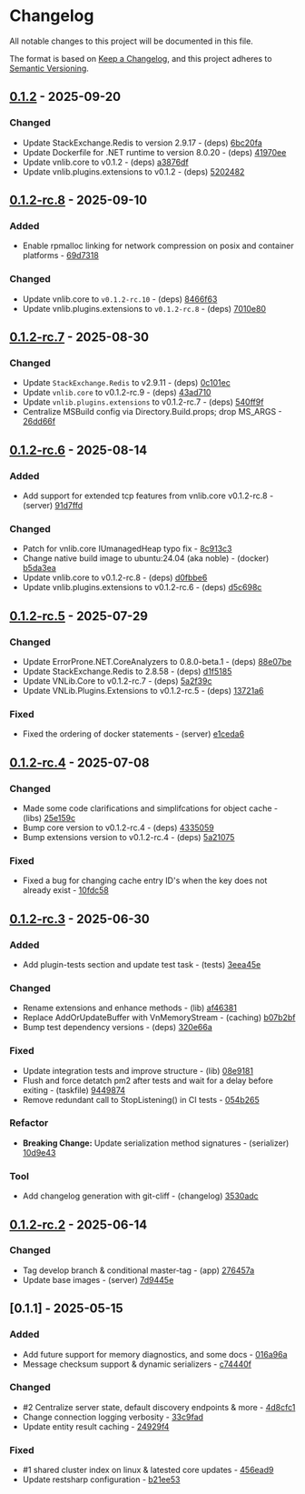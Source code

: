 # Changelog

All notable changes to this project will be documented in this file.

The format is based on [Keep a Changelog](https://keepachangelog.com/en/1.0.0/),
and this project adheres to [Semantic Versioning](https://semver.org/spec/v2.0.0.html).

## [0.1.2] - 2025-09-20

### Changed

- Update StackExchange.Redis to version 2.9.17 - (deps) [6bc20fa](https://git.vaughnnugent.com/cgit/vnuge/vnlib-data-caching.git/commit/?id=6bc20fa1b9c5184152a854d9885f0dc9935e59f2)
- Update Dockerfile for .NET runtime to version 8.0.20 - (deps) [41970ee](https://git.vaughnnugent.com/cgit/vnuge/vnlib-data-caching.git/commit/?id=41970ee769bf1f149b96119d92d1b76c087bc239)
- Update vnlib.core to v0.1.2 - (deps) [a3876df](https://git.vaughnnugent.com/cgit/vnuge/vnlib-data-caching.git/commit/?id=a3876df65d9e75741c25d219463893ff522c54cf)
- Update vnlib.plugins.extensions to v0.1.2 - (deps) [5202482](https://git.vaughnnugent.com/cgit/vnuge/vnlib-data-caching.git/commit/?id=520248262d7ee5374bfddc20e2d60b2b400b49af)

## [0.1.2-rc.8] - 2025-09-10

### Added

- Enable rpmalloc linking for network compression on posix and container platforms - [69d7318](https://git.vaughnnugent.com/cgit/vnuge/vnlib-data-caching.git/commit/?id=69d731868311c24cc98c05efbcf18eb9dec1d7e5)

### Changed

- Update vnlib.core to `v0.1.2-rc.10` - (deps) [8466f63](https://git.vaughnnugent.com/cgit/vnuge/vnlib-data-caching.git/commit/?id=8466f63f9ebd08d3afb483918f095b455d42117a)
- Update vnlib.plugins.extensions to `v0.1.2-rc.8` - (deps) [7010e80](https://git.vaughnnugent.com/cgit/vnuge/vnlib-data-caching.git/commit/?id=7010e80500f71a46e0d602eab78770dfac2faa8d)

## [0.1.2-rc.7] - 2025-08-30

### Changed

- Update `StackExchange.Redis` to v2.9.11 - (deps) [0c101ec](https://git.vaughnnugent.com/cgit/vnuge/vnlib-data-caching.git/commit/?id=0c101ec2bbfa2e919e65402bfb5f9bb1c441c962)
- Update `vnlib.core` to v0.1.2-rc.9 - (deps) [43ad710](https://git.vaughnnugent.com/cgit/vnuge/vnlib-data-caching.git/commit/?id=43ad710441127fe4156093bea714a5a11937564f)
- Update `vnlib.plugins.extensions` to v0.1.2-rc.7 - (deps) [540ff9f](https://git.vaughnnugent.com/cgit/vnuge/vnlib-data-caching.git/commit/?id=540ff9f08d6d67a2d94330fec4e09bd4ee2a2758)
- Centralize MSBuild config via Directory.Build.props; drop MS_ARGS - [26dd66f](https://git.vaughnnugent.com/cgit/vnuge/vnlib-data-caching.git/commit/?id=26dd66f7edaf10734dea7840849d9e2d584fc1ed)

## [0.1.2-rc.6] - 2025-08-14

### Added

- Add support for extended tcp features from vnlib.core v0.1.2-rc.8 - (server) [91d7ffd](https://git.vaughnnugent.com/cgit/vnuge/vnlib-data-caching.git/commit/?id=91d7ffd37d10a858c3ac654181b849e983fb5a20)

### Changed

- Patch for vnlib.core IUmanagedHeap typo fix - [8c913c3](https://git.vaughnnugent.com/cgit/vnuge/vnlib-data-caching.git/commit/?id=8c913c33bc423303aead1d3abbcc47816ca3a936)
- Change native build image to ubuntu:24.04 (aka noble) - (docker) [b5da3ea](https://git.vaughnnugent.com/cgit/vnuge/vnlib-data-caching.git/commit/?id=b5da3eaf2047b9810aaa18a569403565c89d375e)
- Update vnlib.core to v0.1.2-rc.8 - (deps) [d0fbbe6](https://git.vaughnnugent.com/cgit/vnuge/vnlib-data-caching.git/commit/?id=d0fbbe6da55571422ee479ea80a38ce782f047a7)
- Update vnlib.plugins.extensions to v0.1.2-rc.6 - (deps) [d5c698c](https://git.vaughnnugent.com/cgit/vnuge/vnlib-data-caching.git/commit/?id=d5c698ce77d7f64936e0b4fef258209dc14a90e1)

## [0.1.2-rc.5] - 2025-07-29

### Changed

- Update ErrorProne.NET.CoreAnalyzers to 0.8.0-beta.1 - (deps) [88e07be](https://git.vaughnnugent.com/cgit/vnuge/vnlib-data-caching.git/commit/?id=88e07be50a16250278337d59d69443e6d756f1df)
- Update StackExchange.Redis to 2.8.58 - (deps) [d1f5185](https://git.vaughnnugent.com/cgit/vnuge/vnlib-data-caching.git/commit/?id=d1f5185ba3dc8674e24e1eaf2c796e4c8e177f0c)
- Update VNLib.Core to v0.1.2-rc.7 - (deps) [5a2f39c](https://git.vaughnnugent.com/cgit/vnuge/vnlib-data-caching.git/commit/?id=5a2f39cf3c240974beb7ea3f7b456fd5092aa6fb)
- Update VNLib.Plugins.Extensions to v0.1.2-rc.5 - (deps) [13721a6](https://git.vaughnnugent.com/cgit/vnuge/vnlib-data-caching.git/commit/?id=13721a60cba89fdae9db7f55f1821783f1f31c26)

### Fixed

- Fixed the ordering of docker statements - (server) [e1ceda6](https://git.vaughnnugent.com/cgit/vnuge/vnlib-data-caching.git/commit/?id=e1ceda6f1f5c89f259adc251534c0631b44fb490)

## [0.1.2-rc.4] - 2025-07-08

### Changed

- Made some code clarifications and simplifcations for object cache - (libs) [25e159c](https://git.vaughnnugent.com/cgit/vnuge/vnlib-data-caching.git/commit/?id=25e159c81e92c4c106e68f0d50acd26fda6528ba)
- Bump core version to v0.1.2-rc.4 - (deps) [4335059](https://git.vaughnnugent.com/cgit/vnuge/vnlib-data-caching.git/commit/?id=43350590187ed4473cbc08f0c3532d6b15476aaf)
- Bump extensions version to v0.1.2-rc.4 - (deps) [5a21075](https://git.vaughnnugent.com/cgit/vnuge/vnlib-data-caching.git/commit/?id=5a2107534ed981ffdb6c46b334c4eefe6656b2c8)

### Fixed

- Fixed a bug for changing cache entry ID's when the key does not already exist - [10fdc58](https://git.vaughnnugent.com/cgit/vnuge/vnlib-data-caching.git/commit/?id=10fdc581e64e7ab445e29df7b18fa00a1d7176c0)

## [0.1.2-rc.3] - 2025-06-30

### Added

- Add plugin-tests section and update test task - (tests) [3eea45e](https://git.vaughnnugent.com/cgit/vnuge/vnlib-data-caching.git/commit/?id=3eea45e69c11f64b0b11673cb117840246179b1e)

### Changed

- Rename extensions and enhance methods - (lib) [af46381](https://git.vaughnnugent.com/cgit/vnuge/vnlib-data-caching.git/commit/?id=af46381720fcb7cdf0d7405dfe574f01de9a7b5d)
- Replace AddOrUpdateBuffer with VnMemoryStream - (caching) [b07b2bf](https://git.vaughnnugent.com/cgit/vnuge/vnlib-data-caching.git/commit/?id=b07b2bf8bf6ac56027f64c094c4ec1873c24aed4)
- Bump test dependency versions - (deps) [320e66a](https://git.vaughnnugent.com/cgit/vnuge/vnlib-data-caching.git/commit/?id=320e66a678ef4234286449b8a160ab1a897bd30d)

### Fixed

- Update integration tests and improve structure - (lib) [08e9181](https://git.vaughnnugent.com/cgit/vnuge/vnlib-data-caching.git/commit/?id=08e918183a31b24f7ded0bd9cf41551822ccd2c5)
- Flush and force detatch pm2 after tests and wait for a delay before exiting - (taskfile) [9449874](https://git.vaughnnugent.com/cgit/vnuge/vnlib-data-caching.git/commit/?id=9449874f6680410c774b0d48b91c3cc7cbde9347)
- Remove redundant call to StopListening() in CI tests - [054b265](https://git.vaughnnugent.com/cgit/vnuge/vnlib-data-caching.git/commit/?id=054b265eec6790c06c7e2c940998ecbc7632709f)

### Refactor

- **Breaking Change:** Update serialization method signatures - (serializer) [10d9e43](https://git.vaughnnugent.com/cgit/vnuge/vnlib-data-caching.git/commit/?id=10d9e4326d41ae2ade49f196337a757f435160ae)

### Tool

- Add changelog generation with git-cliff - (changelog) [3530adc](https://git.vaughnnugent.com/cgit/vnuge/vnlib-data-caching.git/commit/?id=3530adc7acbde41d3f2574b9e6868ea0fa4f7846)

## [0.1.2-rc.2] - 2025-06-14

### Changed

- Tag develop branch & conditional master-tag - (app) [276457a](https://git.vaughnnugent.com/cgit/vnuge/vnlib-data-caching.git/commit/?id=276457a55d322abc1d4652c1ce868136baf40a2f)
- Update base images - (server) [7d9445e](https://git.vaughnnugent.com/cgit/vnuge/vnlib-data-caching.git/commit/?id=7d9445ea77778460ea76fc4aa614cb18f10a91ae)

## [0.1.1] - 2025-05-15

### Added

- Add future support for memory diagnostics, and some docs - [016a96a](https://git.vaughnnugent.com/cgit/vnuge/vnlib-data-caching.git/commit/?id=016a96a80cce025a86c6cf26707738f6a2eb2658)
- Message checksum support & dynamic serializers - [c74440f](https://git.vaughnnugent.com/cgit/vnuge/vnlib-data-caching.git/commit/?id=c74440ff12daa03cc4b7792d0c3baad46a11a465)

### Changed

- #2 Centralize server state, default discovery endpoints & more - [4d8cfc1](https://git.vaughnnugent.com/cgit/vnuge/vnlib-data-caching.git/commit/?id=4d8cfc10382105b0acbd94df93ad3d05ff91db54)
- Change connection logging verbosity - [33c9fad](https://git.vaughnnugent.com/cgit/vnuge/vnlib-data-caching.git/commit/?id=33c9fad14891914268d6ad6bb63c880b52b08860)
- Update entity result caching - [24929f4](https://git.vaughnnugent.com/cgit/vnuge/vnlib-data-caching.git/commit/?id=24929f4e7acce9847f4cbe813e850ee57d474723)

### Fixed

- #1 shared cluster index on linux & latested core updates - [456ead9](https://git.vaughnnugent.com/cgit/vnuge/vnlib-data-caching.git/commit/?id=456ead9bc8b0f61357bae93152ad0403c4940101)
- Update restsharp configuration - [b21ee53](https://git.vaughnnugent.com/cgit/vnuge/vnlib-data-caching.git/commit/?id=b21ee53a99b30a21cecd1687ca337d713c919877)

[0.1.2]: https://git.vaughnnugent.com/cgit/vnuge/vnlib-data-caching.git/diff?id=v0.1.2&id2=v0.1.2-rc.8
[0.1.2-rc.8]: https://git.vaughnnugent.com/cgit/vnuge/vnlib-data-caching.git/diff?id=v0.1.2-rc.8&id2=v0.1.2-rc.7
[0.1.2-rc.7]: https://git.vaughnnugent.com/cgit/vnuge/vnlib-data-caching.git/diff?id=v0.1.2-rc.7&id2=v0.1.2-rc.6
[0.1.2-rc.6]: https://git.vaughnnugent.com/cgit/vnuge/vnlib-data-caching.git/diff?id=v0.1.2-rc.6&id2=v0.1.2-rc.5
[0.1.2-rc.5]: https://git.vaughnnugent.com/cgit/vnuge/vnlib-data-caching.git/diff?id=v0.1.2-rc.5&id2=v0.1.2-rc.4
[0.1.2-rc.4]: https://git.vaughnnugent.com/cgit/vnuge/vnlib-data-caching.git/diff?id=v0.1.2-rc.4&id2=v0.1.2-rc.3
[0.1.2-rc.3]: https://git.vaughnnugent.com/cgit/vnuge/vnlib-data-caching.git/diff?id=v0.1.2-rc.3&id2=v0.1.2-rc.2
[0.1.2-rc.2]: https://git.vaughnnugent.com/cgit/vnuge/vnlib-data-caching.git/diff?id=v0.1.2-rc.2&id2=v0.1.1

<!-- generated by git-cliff -->
